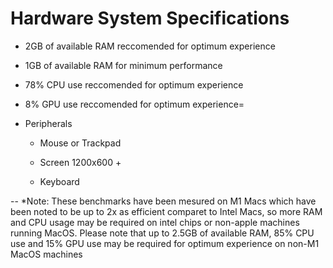 # Hardware System Specifications

- 2GB of available RAM reccomended for optimum experience

- 1GB of available RAM for minimum performance

- 78% CPU use reccomended for optimum experience

- 8% GPU use reccomended for optimum experience=

- Peripherals

	- Mouse or Trackpad
	
	- Screen 1200x600 +
	
	- Keyboard

--
*Note: These benchmarks have been mesured on M1 Macs which have been noted to be up to 2x as efficient comparet to Intel Macs, so more RAM and CPU usage may be required on intel chips or non-apple machines running MacOS. Please note that up to 2.5GB of available RAM, 85% CPU use and 15% GPU use may be required for optimum experience on non-M1 MacOS machines